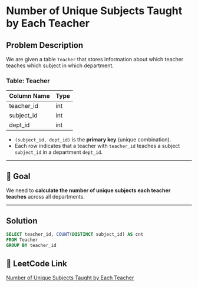 # Number of Unique Subjects Taught by Each Teacher

## Problem Description

We are given a table `Teacher` that stores information about which teacher teaches which subject in which department.  

### Table: Teacher

| Column Name | Type |
|-------------|------|
| teacher_id  | int  |
| subject_id  | int  |
| dept_id     | int  |

- `(subject_id, dept_id)` is the **primary key** (unique combination).  
- Each row indicates that a teacher with `teacher_id` teaches a subject `subject_id` in a department `dept_id`.  

---

## 🎯 Goal  

We need to **calculate the number of unique subjects each teacher teaches** across all departments.  

---

## Solution

```sql
SELECT teacher_id, COUNT(DISTINCT subject_id) AS cnt
FROM Teacher
GROUP BY teacher_id
```

## 🔗 LeetCode Link
[Number of Unique Subjects Taught by Each Teacher](https://leetcode.com/problems/number-of-unique-subjects-taught-by-each-teacher/description/?envType=study-plan-v2&envId=top-sql-50)